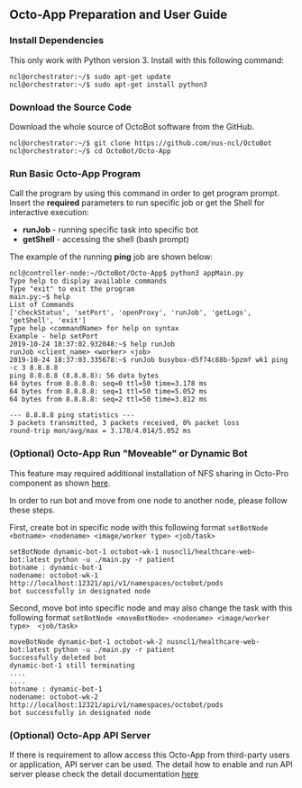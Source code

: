 ## Octo-App Preparation and User Guide

### Install Dependencies

This only work with Python version 3. Install with this following command:

```console
ncl@orchestrator:~/$ sudo apt-get update
ncl@orchestrator:~/$ sudo apt-get install python3
``` 

### Download the Source Code
 
Download the whole source of OctoBot software from the GitHub.
 
```console
ncl@orchestrator:~/$ git clone https://github.com/nus-ncl/OctoBot
ncl@orchestrator:~/$ cd OctoBot/Octo-App
```
 
### Run Basic Octo-App Program
  
Call the program by using this command in order to get program prompt.
Insert the **required** parameters to run specific job or get the Shell for interactive execution:

- **runJob** - running specific task into specific bot
- **getShell** - accessing the shell (bash prompt)

The example of the running **ping** job are shown below: 
  
```console
ncl@controller-node:~/OctoBot/Octo-App$ python3 appMain.py 
Type help to display available commands
Type "exit" to exit the program
main.py:~$ help
List of Commands
['checkStatus', 'setPort', 'openProxy', 'runJob', 'getLogs', 'getShell', 'exit']
Type help <commandName> for help on syntax
Example - help setPort
2019-10-24 18:37:02.932048:~$ help runJob
runJob <client_name> <worker> <job>
2019-10-24 18:37:03.335678:~$ runJob busybox-d5f74c88b-5pzmf wk1 ping -c 3 8.8.8.8
ping 8.8.8.8 (8.8.8.8): 56 data bytes
64 bytes from 8.8.8.8: seq=0 ttl=50 time=3.178 ms
64 bytes from 8.8.8.8: seq=1 ttl=50 time=5.052 ms
64 bytes from 8.8.8.8: seq=2 ttl=50 time=3.812 ms

--- 8.8.8.8 ping statistics ---
3 packets transmitted, 3 packets received, 0% packet loss
round-trip mon/avg/max = 3.178/4.014/5.052 ms
```

### (Optional) Octo-App Run "Moveable" or Dynamic Bot

This feature may required additional installation of NFS sharing in Octo-Pro 
component as shown [here](../Octo-Pro/README.md).

In order to run bot and move from one node to another node, please follow these
steps.

First, create bot in specific node with this following format `setBotNode 
<botname> <nodename> <image/worker type> <job/task>`
```console
setBotNode dynamic-bot-1 octobot-wk-1 nusncl1/healthcare-web-bot:latest python -u ./main.py -r patient
botname : dynamic-bot-1
nodename: octobot-wk-1
http://localhost:12321/api/v1/namespaces/octobot/pods
bot successfully in designated node
```

Second, move bot into specific node and may also change the task with this 
following format `setBotNode <moveBotNode> <nodename> <image/worker type> 
<job/task>`

```console
moveBotNode dynamic-bot-1 octobot-wk-2 nusncl1/healthcare-web-bot:latest python -u ./main.py -r patient
Successfully deleted bot
dynamic-bot-1 still terminating
....
....
botname : dynamic-bot-1
nodename: octobot-wk-2
http://localhost:12321/api/v1/namespaces/octobot/pods
bot successfully in designated node
```

### (Optional) Octo-App API Server

If there is requirement to allow access this Octo-App from third-party users or 
application, API server can be used. The detail how to enable and run API server
please check the detail documentation [here](api-server/README.md)